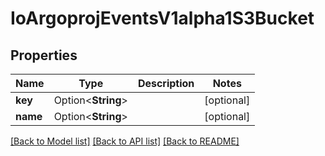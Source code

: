 # IoArgoprojEventsV1alpha1S3Bucket

## Properties

Name | Type | Description | Notes
------------ | ------------- | ------------- | -------------
**key** | Option<**String**> |  | [optional]
**name** | Option<**String**> |  | [optional]

[[Back to Model list]](../README.md#documentation-for-models) [[Back to API list]](../README.md#documentation-for-api-endpoints) [[Back to README]](../README.md)


